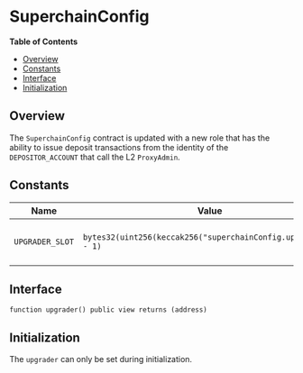 # SuperchainConfig

<!-- START doctoc generated TOC please keep comment here to allow auto update -->
<!-- DON'T EDIT THIS SECTION, INSTEAD RE-RUN doctoc TO UPDATE -->
**Table of Contents**

- [Overview](#overview)
- [Constants](#constants)
- [Interface](#interface)
- [Initialization](#initialization)

<!-- END doctoc generated TOC please keep comment here to allow auto update -->

## Overview

The `SuperchainConfig` contract is updated with a new role that has the ability
to issue deposit transactions from the identity of the `DEPOSITOR_ACCOUNT`
that call the L2 `ProxyAdmin`.

## Constants

| Name | Value | Definition |
| --------- | ------------------------- | -- |
| `UPGRADER_SLOT` | `bytes32(uint256(keccak256("superchainConfig.upgrader")) - 1)` | Account that can call the L2 `ProxyAdmin` |

## Interface

```solidity
function upgrader() public view returns (address)
```

## Initialization

The `upgrader` can only be set during initialization.
